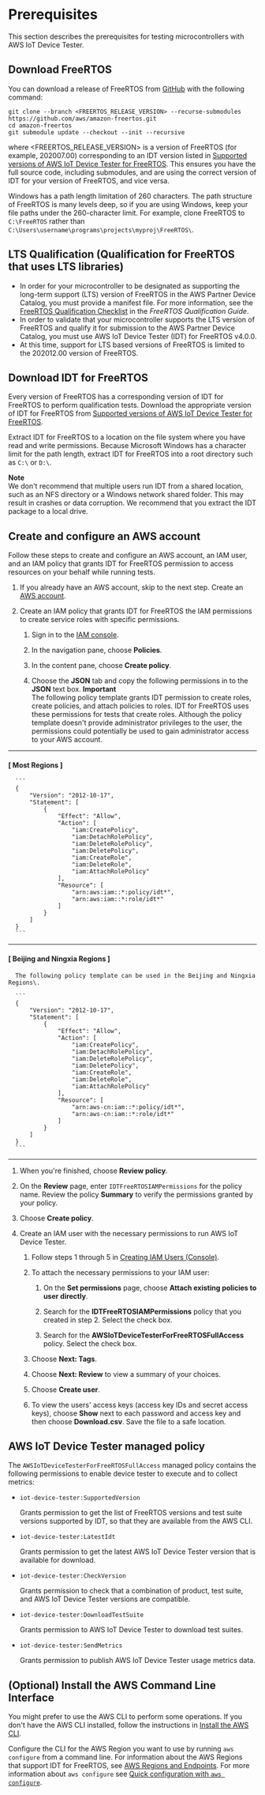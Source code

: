 # Prerequisites<a name="dev-tester-prereqs"></a>

This section describes the prerequisites for testing microcontrollers with AWS IoT Device Tester\.

## Download FreeRTOS<a name="download-afr"></a>

You can download a release of FreeRTOS from [GitHub](https://github.com/aws/amazon-freertos) with the following command:

```
git clone --branch <FREERTOS_RELEASE_VERSION> --recurse-submodules https://github.com/aws/amazon-freertos.git
cd amazon-freertos
git submodule update --checkout --init --recursive
```

where <FREERTOS\_RELEASE\_VERSION> is a version of FreeRTOS \(for example, 202007\.00\) corresponding to an IDT version listed in [Supported versions of AWS IoT Device Tester for FreeRTOS](dev-test-versions-afr.md)\. This ensures you have the full source code, including submodules, and are using the correct version of IDT for your version of FreeRTOS, and vice versa\.

Windows has a path length limitation of 260 characters\. The path structure of FreeRTOS is many levels deep, so if you are using Windows, keep your file paths under the 260\-character limit\. For example, clone FreeRTOS to `C:\FreeRTOS` rather than `C:\Users\username\programs\projects\myproj\FreeRTOS\`\.

## LTS Qualification \(Qualification for FreeRTOS that uses LTS libraries\)<a name="lts-qualification-dev-tester-afr"></a>
+ In order for your microcontroller to be designated as supporting the long\-term support \(LTS\) version of FreeRTOS in the AWS Partner Device Catalog, you must provide a manifest file\. For more information, see the [ FreeRTOS Qualification Checklist](https://docs.aws.amazon.com/freertos/latest/qualificationguide/afq-checklist.html) in the *FreeRTOS Qualification Guide*\.
+ In order to validate that your microcontroller supports the LTS version of FreeRTOS and qualify it for submission to the AWS Partner Device Catalog, you must use AWS IoT Device Tester \(IDT\) for FreeRTOS v4\.0\.0\.
+ At this time, support for LTS based versions of FreeRTOS is limited to the 202012\.00 version of FreeRTOS\. 

## Download IDT for FreeRTOS<a name="download-dev-tester-afr"></a>

Every version of FreeRTOS has a corresponding version of IDT for FreeRTOS to perform qualification tests\. Download the appropriate version of IDT for FreeRTOS from [Supported versions of AWS IoT Device Tester for FreeRTOS](dev-test-versions-afr.md)\.

Extract IDT for FreeRTOS to a location on the file system where you have read and write permissions\. Because Microsoft Windows has a character limit for the path length, extract IDT for FreeRTOS into a root directory such as `C:\` or `D:\`\.

**Note**  
We don't recommend that multiple users run IDT from a shared location, such as an NFS directory or a Windows network shared folder\. This may result in crashes or data corruption\. We recommend that you extract the IDT package to a local drive\.

## Create and configure an AWS account<a name="config-aws-account"></a>

Follow these steps to create and configure an AWS account, an IAM user, and an IAM policy that grants IDT for FreeRTOS permission to access resources on your behalf while running tests\.

1. If you already have an AWS account, skip to the next step\. Create an [AWS account](http://aws.amazon.com/premiumsupport/knowledge-center/create-and-activate-aws-account/)\.

1. Create an IAM policy that grants IDT for FreeRTOS the IAM permissions to create service roles with specific permissions\. 

   1. Sign in to the [IAM console](https://console.aws.amazon.com/iam)\.

   1. In the navigation pane, choose **Policies**\.

   1. In the content pane, choose **Create policy**\.

   1. Choose the **JSON** tab and copy the following permissions in to the **JSON** text box\.
**Important**  
The following policy template grants IDT permission to create roles, create policies, and attach policies to roles\. IDT for FreeRTOS uses these permissions for tests that create roles\. Although the policy template doesn't provide administrator privileges to the user, the permissions could potentially be used to gain administrator access to your AWS account\.

------
#### [ Most Regions ]

      ```
      {
          "Version": "2012-10-17",
          "Statement": [
              {
                  "Effect": "Allow",
                  "Action": [
                      "iam:CreatePolicy",
                      "iam:DetachRolePolicy",
                      "iam:DeleteRolePolicy",
                      "iam:DeletePolicy",
                      "iam:CreateRole",
                      "iam:DeleteRole",
                      "iam:AttachRolePolicy"
                  ],
                  "Resource": [
                      "arn:aws:iam::*:policy/idt*",
                      "arn:aws:iam::*:role/idt*"
                  ]
              }
          ]
      }
      ```

------
#### [ Beijing and Ningxia Regions ]

      The following policy template can be used in the Beijing and Ningxia Regions\.

      ```
      {
          "Version": "2012-10-17",
          "Statement": [
              {
                  "Effect": "Allow",
                  "Action": [
                      "iam:CreatePolicy",
                      "iam:DetachRolePolicy",
                      "iam:DeleteRolePolicy",
                      "iam:DeletePolicy",
                      "iam:CreateRole",
                      "iam:DeleteRole",
                      "iam:AttachRolePolicy"
                  ],
                  "Resource": [
                      "arn:aws-cn:iam::*:policy/idt*",
                      "arn:aws-cn:iam::*:role/idt*"
                  ]
              }
          ]
      }
      ```

------

   1. When you're finished, choose **Review policy**\.

   1. On the **Review** page, enter `IDTFreeRTOSIAMPermissions` for the policy name\. Review the policy **Summary** to verify the permissions granted by your policy\.

   1. Choose **Create policy**\.

1. Create an IAM user with the necessary permissions to run AWS IoT Device Tester\. 

   1. Follow steps 1 through 5 in [Creating IAM Users \(Console\)](https://docs.aws.amazon.com/IAM/latest/UserGuide/id_users_create.html#id_users_create_console)\.

   1. To attach the necessary permissions to your IAM user:

      1. On the **Set permissions** page, choose **Attach existing policies to user directly**\.

      1. Search for the **IDTFreeRTOSIAMPermissions** policy that you created in step 2\. Select the check box\.

      1. Search for the **AWSIoTDeviceTesterForFreeRTOSFullAccess** policy\. Select the check box\.

   1. Choose **Next: Tags**\.

   1. Choose **Next: Review** to view a summary of your choices\.

   1. Choose **Create user**\.

   1. To view the users' access keys \(access key IDs and secret access keys\), choose **Show** next to each password and access key and then choose **Download\.csv**\. Save the file to a safe location\.

## AWS IoT Device Tester managed policy<a name="managed-policy"></a>

The `AWSIoTDeviceTesterForFreeRTOSFullAccess` managed policy contains the following permissions to enable device tester to execute and to collect metrics:
+ `iot-device-tester:SupportedVersion`

  Grants permission to get the list of FreeRTOS versions and test suite versions supported by IDT, so that they are available from the AWS CLI\.
+ `iot-device-tester:LatestIdt`

  Grants permission to get the latest AWS IoT Device Tester version that is available for download\.
+ `iot-device-tester:CheckVersion`

  Grants permission to check that a combination of product, test suite, and AWS IoT Device Tester versions are compatible\.
+ `iot-device-tester:DownloadTestSuite`

  Grants permission to AWS IoT Device Tester to download test suites\.
+ `iot-device-tester:SendMetrics`

  Grants permission to publish AWS IoT Device Tester usage metrics data\.

## \(Optional\) Install the AWS Command Line Interface<a name="install-cli"></a>

You might prefer to use the AWS CLI to perform some operations\. If you don't have the AWS CLI installed, follow the instructions in [Install the AWS CLI](https://docs.aws.amazon.com/cli/latest/userguide/installing.html)\.

Configure the CLI for the AWS Region you want to use by running `aws configure` from a command line\. For information about the AWS Regions that support IDT for FreeRTOS, see [AWS Regions and Endpoints](https://docs.aws.amazon.com/general/latest/gr/rande.html#amazon-freertos-ota-control)\. For more information about `aws configure` see [ Quick configuration with `aws configure`](https://docs.aws.amazon.com/cli/latest/userguide/cli-configure-quickstart.html#cli-configure-quickstart-config)\.